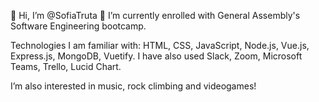 👋 Hi, I’m @SofiaTruta
 🌱 I’m currently enrolled with General Assembly's Software Engineering bootcamp. 

Technologies I am familiar with: HTML, CSS, JavaScript, Node.js, Vue.js, Express.js, MongoDB, Vuetify. 
I have also used Slack, Zoom, Microsoft Teams, Trello, Lucid Chart.
 
 I’m also interested in music, rock climbing and videogames!

<!---
SofiaTruta/SofiaTruta is a ✨ special ✨ repository because its `README.md` (this file) appears on your GitHub profile.
You can click the Preview link to take a look at your changes.
--->

